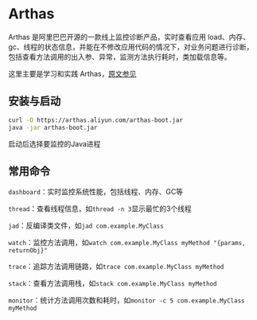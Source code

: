 # Arthas

Arthas 是阿里巴巴开源的一款线上监控诊断产品，实时查看应用 load、内存、gc、线程的状态信息，并能在不修改应用代码的情况下，对业务问题进行诊断，包括查看方法调用的出入参、异常，监测方法执行耗时，类加载信息等。  

这里主要是学习和实践 Arthas，[原文参见](https://arthas.aliyun.com/doc/)

## 安装与启动

```sh
curl -O https://arthas.aliyun.com/arthas-boot.jar
java -jar arthas-boot.jar
```

启动后选择要监控的Java进程

## 常用命令

`dashboard`：实时监控系统性能，包括线程、内存、GC等

`thread`：查看线程信息，如`thread -n 3`显示最忙的3个线程

`jad`：反编译类文件，如`jad com.example.MyClass`

`watch`：监控方法调用，如`watch com.example.MyClass myMethod "{params, returnObj}"`

`trace`：追踪方法调用链路，如`trace com.example.MyClass myMethod`

`stack`：查看方法调用栈，如`stack com.example.MyClass myMethod`

`monitor`：统计方法调用次数和耗时，如`monitor -c 5 com.example.MyClass myMethod`


